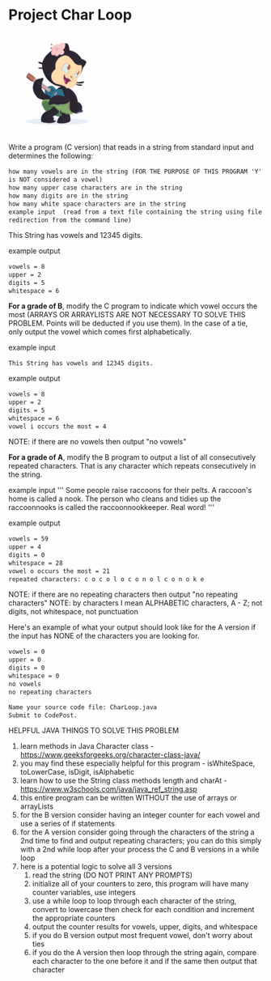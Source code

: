 # Project Char Loop
<img src="hula_loop_octodex03.gif" style="height:200px;">

Write a program (C version) that reads in a string from standard input and determines the following:

```
how many vowels are in the string (FOR THE PURPOSE OF THIS PROGRAM 'Y' is NOT considered a vowel)
how many upper case characters are in the string
how many digits are in the string
how many white space characters are in the string
example input  (read from a text file containing the string using file redirection from the command line)
```

This String has vowels and 12345 digits. 


example output
```
vowels = 8
upper = 2
digits = 5
whitespace = 6
```


**For a grade of B**, modify the C program to indicate which vowel occurs the most (ARRAYS OR ARRAYLISTS ARE NOT NECESSARY TO SOLVE THIS PROBLEM. Points will be deducted if you use them). In the case of a tie, only output the vowel which comes first alphabetically.

example input
```
This String has vowels and 12345 digits. 
```

example output
```
vowels = 8
upper = 2
digits = 5
whitespace = 6
vowel i occurs the most = 4
```
NOTE: if there are no vowels then output "no vowels"


**For a grade of A**, modify the B program to output a list of all consecutively repeated characters. That is any character which repeats consecutively in the string.

example input
'''
Some people raise raccoons for their pelts. A raccoon's home is called a nook. The person who cleans and tidies up the raccoonnooks is called the raccoonnookkeeper. Real word! 
'''


example output
```
vowels = 59
upper = 4
digits = 0
whitespace = 28
vowel o occurs the most = 21
repeated characters: c o c o l o c o n o l c o n o k e
```
NOTE: if there are no repeating characters then output "no repeating characters"
NOTE: by characters I mean ALPHABETIC characters, A - Z; not digits, not whitespace, not punctuation


Here's an example of what your output should look like for the A version if the input has NONE of the characters you are looking for. 
```
vowels = 0
upper = 0
digits = 0
whitespace = 0
no vowels
no repeating characters
```

```
Name your source code file: CharLoop.java
Submit to CodePost.
```

HELPFUL JAVA THINGS TO SOLVE THIS PROBLEM
1. learn methods in Java Character class - https://www.geeksforgeeks.org/character-class-java/
2. you may find these especially helpful for this program - isWhiteSpace, toLowerCase, isDigit, isAlphabetic
3. learn how to use the String class methods length and charAt - https://www.w3schools.com/java/java_ref_string.asp
4. this entire program can be written WITHOUT the use of arrays or arrayLists
5. for the B version consider having an integer counter for each vowel and use a series of if statements
6. for the A version consider going through the characters of the string a 2nd time to find and output repeating characters; you can do this simply with a 2nd while loop after your process the C and B versions in a while loop
7. here is a potential logic to solve all 3 versions
   1. read the string (DO NOT PRINT ANY PROMPTS)
   2. initialize all of your counters to zero, this program will have many counter variables, use integers
   3. use a while loop to loop through each character of the string, convert to lowercase then check for each condition and increment the appropriate counters
   4. output the counter results for vowels, upper, digits, and whitespace
   5. if you do B version output most frequent vowel, don't worry about ties
   6. if you do the A version then loop through the string again, compare each character to the one before it and if the same then output that character
   
 
